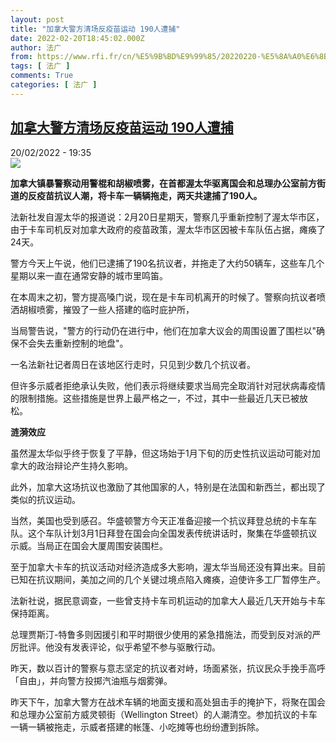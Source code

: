 ```yaml
---
layout: post
title: "加拿大警方清场反疫苗运动 190人遭捕"
date: 2022-02-20T18:45:02.000Z
author: 法广
from: https://www.rfi.fr/cn/%E5%9B%BD%E9%99%85/20220220-%E5%8A%A0%E6%8B%BF%E5%A4%A7%E8%AD%A6%E6%96%B9%E6%B8%85%E5%9C%BA%E5%8F%8D%E7%96%AB%E8%8B%97%E8%BF%90%E5%8A%A8-190%E4%BA%BA%E9%81%AD%E6%8D%95
tags: [ 法广 ]
comments: True
categories: [ 法广 ]
---
```

<!--1645382702000-->
[加拿大警方清场反疫苗运动 190人遭捕](https://www.rfi.fr/cn/%E5%9B%BD%E9%99%85/20220220-%E5%8A%A0%E6%8B%BF%E5%A4%A7%E8%AD%A6%E6%96%B9%E6%B8%85%E5%9C%BA%E5%8F%8D%E7%96%AB%E8%8B%97%E8%BF%90%E5%8A%A8-190%E4%BA%BA%E9%81%AD%E6%8D%95)
------

<div>
<div>20/02/2022 - 19:35</div><img src="https://s.rfi.fr/media/display/90eedff4-91a4-11ec-8cc0-005056a90284/w:1280/p:16x9/8b7995d0b9c5839196566df1046da015da27dd72.jpg"><p><strong>                    加拿大镇暴警察动用警棍和胡椒喷雾，在首都渥太华驱离国会和总理办公室前方街道的反疫苗抗议人潮，将卡车一辆辆拖走，两天共逮捕了190人。                </strong></p><div >                    <p>法新社发自渥太华的报道说：2月20日星期天，警察几乎重新控制了渥太华市区，由于卡车司机反对加拿大政府的疫苗政策，渥太华市区因被卡车队伍占据，瘫痪了24天。</p><p>警方今天上午说，他们已逮捕了190名抗议者，并拖走了大约50辆车，这些车几个星期以来一直在通常安静的城市里鸣笛。</p><p>在本周末之初，警方提高嗓门说，现在是卡车司机离开的时候了。警察向抗议者喷洒胡椒喷雾，摧毁了一些人搭建的临时庇护所，</p><p>当局警告说，"警方的行动仍在进行中，他们在加拿大议会的周围设置了围栏以"确保不会失去重新控制的地盘"。</p><p>一名法新社记者周日在该地区行走时，只见到少数几个抗议者。</p><p>但许多示威者拒绝承认失败，他们表示将继续要求当局完全取消针对冠状病毒疫情的限制措施。这些措施是世界上最严格之一，不过，其中一些最近几天已被放松。 </p><p><strong>涟漪效应</strong></p><p>虽然渥太华似乎终于恢复了平静，但这场始于1月下旬的历史性抗议运动可能对加拿大的政治辩论产生持久影响。</p><p>此外，加拿大这场抗议也激励了其他国家的人，特别是在法国和新西兰，都出现了类似的抗议运动。</p><p>当然，美国也受到感召。华盛顿警方今天正准备迎接一个抗议拜登总统的卡车车队。这个车队计划3月1日拜登在国会向全国发表传统讲话时，聚集在华盛顿抗议示威。当局正在国会大厦周围安装围栏。</p><p>至于加拿大卡车的抗议活动对经济造成多大影响，渥太华当局还没有算出来。目前已知在抗议期间，美加之间的几个关键过境点陷入瘫痪，迫使许多工厂暂停生产。</p><p>法新社说，据民意调查，一些曾支持卡车司机运动的加拿大人最近几天开始与卡车保持距离。</p><p>总理贾斯汀-特鲁多则因援引和平时期很少使用的紧急措施法，而受到反对派的严厉批评。他没有发表评论，似乎希望不参与驱散行动。</p><p>昨天，数以百计的警察与意志坚定的抗议者对峙，场面紧张，抗议民众手挽手高呼「自由」，并向警方投掷汽油瓶与烟雾弹。</p><p>昨天下午，加拿大警方在战术车辆的地面支援和高处狙击手的掩护下，将聚在国会和总理办公室前方威灵顿街（Wellington Street）的人潮清空。参加抗议的卡车一辆一辆被拖走，示威者搭建的帐篷、小吃摊等也纷纷遭到拆除。</p>                                            <div data-selfpromo-newsletter>    </div>    <div data-selfpromo-app>    </div>                </div>
</div>

